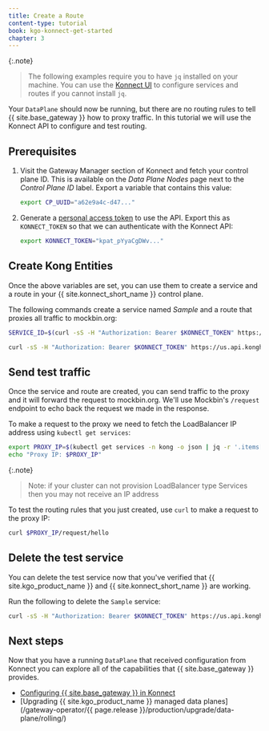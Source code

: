 ```yaml
---
title: Create a Route
content-type: tutorial
book: kgo-konnect-get-started
chapter: 3
---
```


{:.note}
> The following examples require you to have `jq` installed on your machine. You can use the [Konnect UI](https://cloud.konghq.com) to configure services and routes if you cannot install `jq`.

Your `DataPlane` should now be running, but there are no routing rules to tell {{ site.base_gateway }} how to proxy traffic. In this tutorial we will use the Konnect API to configure and test routing.

## Prerequisites

1. Visit the Gateway Manager section of Konnect and fetch your control plane ID. This is available on the _Data Plane Nodes_ page next to the _Control Plane ID_ label. Export a variable that contains this value:

    ```bash
    export CP_UUID="a62e9a4c-d47..."
    ```

1. Generate a [personal access token](https://cloud.konghq.com/global/account/tokens) to use the API. Export this as `KONNECT_TOKEN` so that we can authenticate with the Konnect API:

    ```bash
    export KONNECT_TOKEN="kpat_pYyaCgDWv..."
    ```

## Create Kong Entities

Once the above variables are set, you can use them to create a service and a route in your {{ site.konnect_short_name }} control plane.

The following commands create a service named _Sample_ and a route that proxies all traffic to mockbin.org:

```bash
SERVICE_ID=$(curl -sS -H "Authorization: Bearer $KONNECT_TOKEN" https://us.api.konghq.com/v2/runtime-groups/$CP_UUID/core-entities/services -d name=Sample -d url=https://mockbin.org | jq -r .id)

curl -sS -H "Authorization: Bearer $KONNECT_TOKEN" https://us.api.konghq.com/v2/runtime-groups/$CP_UUID/core-entities/services/$SERVICE_ID/routes -d "paths[]=/"
```

## Send test traffic

Once the service and route are created, you can send traffic to the proxy and it will forward the request to mockbin.org. We'll use Mockbin's `/request` endpoint to echo back the request we made in the response.

To make a request to the proxy we need to fetch the LoadBalancer IP address using `kubectl get services`:

```bash
export PROXY_IP=$(kubectl get services -n kong -o json | jq -r '.items[] | .status.loadBalancer?|.ingress[]?|.ip')
echo "Proxy IP: $PROXY_IP"
```

{:.note}
> Note: if your cluster can not provision LoadBalancer type Services then you may not receive an IP address

To test the routing rules that you just created, use `curl` to make a request to the proxy IP:

```bash
curl $PROXY_IP/request/hello
```

## Delete the test service

You can delete the test service now that you've verified that {{ site.kgo_product_name }} and {{ site.konnect_short_name }} are working.

Run the following to delete the `Sample` service:

```bash
curl -sS -H "Authorization: Bearer $KONNECT_TOKEN" https://us.api.konghq.com/v2/runtime-groups/$CP_UUID/core-entities/services/$SERVICE_ID -X DELETE
```

## Next steps

Now that you have a running `DataPlane` that received configuration from Konnect you can explore all of the capabilities that {{ site.base_gateway }} provides.

* [Configuring {{ site.base_gateway }} in Konnect](/konnect/runtime-manager/configuration/)
* [Upgrading {{ site.kgo_product_name }} managed data planes](/gateway-operator/{{ page.release }}/production/upgrade/data-plane/rolling/)